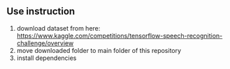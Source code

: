 ## Use instruction
1. download dataset from here: https://www.kaggle.com/competitions/tensorflow-speech-recognition-challenge/overview
2. move downloaded folder to main folder of this repository
3. install dependencies
